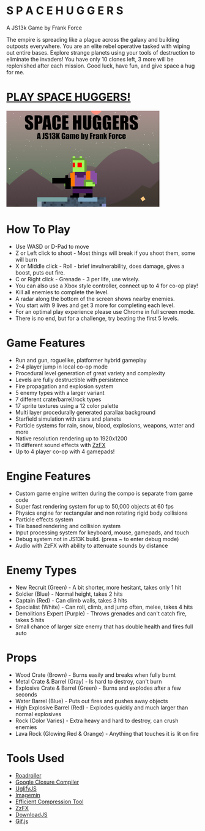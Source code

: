 # S P A C E H U G G E R S
A JS13k Game by Frank Force

The empire is spreading like a plague across the galaxy and building outposts everywhere.
You are an elite rebel operative tasked with wiping out entire bases.
Explore strange planets using your tools of destruction to eliminate the invaders!
You have only 10 clones left, 3 more will be replenished after each mission.
Good luck, have fun, and give space a hug for me.

# [PLAY SPACE HUGGERS!](https://js13kgames.com/entries/space-huggers)

![Screenshot](/screenshot.png)

# How To Play
- Use WASD or D-Pad to move
- Z or Left click to shoot - Most things will break if you shoot them, some will burn
- X or Middle click - Roll - brief invulnerability, does damage, gives a boost, puts out fire.
- C or Right click - Grenade - 3 per life, use wisely.
- You can also use a Xbox style controller, connect up to 4 for co-op play!
- Kill all enemies to complete the level.
- A radar along the bottom of the screen shows nearby enemies.
- You start with 9 lives and get 3 more for completing each level.
- For an optimal play experience please use Chrome in full screen mode.
- There is no end, but for a challenge, try beating the first 5 levels.

# Game Features
- Run and gun, roguelike, platformer hybrid gameplay
- 2-4 player jump in local co-op mode
- Procedural level generation of great variety and complexity
- Levels are fully destructible with persistence
- Fire propagation and explosion system
- 5 enemy types with a larger variant
- 7 different crate/barrel/rock types
- 17 sprite textures using a 12 color palette
- Multi layer procedurally generated parallax background
- Starfield simulation with stars and planets
- Particle systems for rain, snow, blood, explosions, weapons, water and more
- Native resolution rendering up to 1920x1200
- 11 different sound effects with [ZzFX](https://github.com/KilledByAPixel/ZzFX)
- Up to 4 player co-op with 4 gamepads!

# Engine Features
- Custom game engine written during the compo is separate from game code
- Super fast rendering system for up to 50,000 objects at 60 fps
- Physics engine for rectangular and non rotating rigid body collisions
- Particle effects system
- Tile based rendering and collision system
- Input processing system for keyboard, mouse, gamepads, and touch
- Debug system not in JS13K build. (press ~ to enter debug mode)
- Audio with ZzFX with ability to attenuate sounds by distance

# Enemy Types
- New Recruit (Green) - A bit shorter, more hesitant, takes only 1 hit
- Soldier (Blue) - Normal height, takes 2 hits
- Captain (Red) - Can climb walls, takes 3 hits
- Specialist (White) - Can roll, climb, and jump often, melee, takes 4 hits
- Demolitions Expert (Purple) - Throws grenades and can't catch fire, takes 5 hits
- Small chance of larger size enemy that has double health and fires full auto

# Props
- Wood Crate (Brown) - Burns easily and breaks when fully burnt
- Metal Crate & Barrel (Gray) - Is hard to destroy, can't burn
- Explosive Crate & Barrel (Green) - Burns and explodes after a few seconds
- Water Barrel (Blue) - Puts out fires and pushes away objects
- High Explosive Barrel (Red) - Explodes quickly and much larger than normal explosives
- Rock (Color Varies) - Extra heavy and hard to destroy, can crush enemies
- Lava Rock (Glowing Red & Orange) - Anything that touches it is lit on fire

# Tools Used
- [Roadroller](https://github.com/lifthrasiir/roadroller)
- [Google Closure Compiler](https://github.com/google/closure-compiler)
- [UglifyJS](https://github.com/mishoo/UglifyJS)
- [Imagemin](https://github.com/imagemin/imagemin)
- [Efficient Compression Tool](https://github.com/fhanau/Efficient-Compression-Tool)
- [ZzFX](https://github.com/KilledByAPixel/ZzFX)
- [DownloadJS](http://danml.com/download.html)
- [Gif.js](https://github.com/jnordberg/gif.js)
